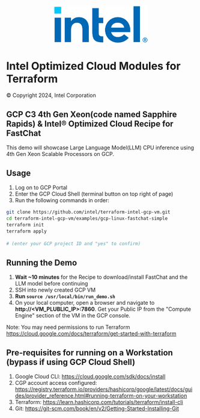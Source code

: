 <p align="center">
  <img src="https://github.com/intel/terraform-intel-gcp-vm/blob/main/images/logo-classicblue-800px.png?raw=true" alt="Intel Logo" width="250"/>
</p>

# Intel Optimized Cloud Modules for Terraform

© Copyright 2024, Intel Corporation

## GCP C3 4th Gen Xeon(code named Sapphire Rapids) & Intel® Optimized Cloud Recipe for FastChat

This demo will showcase Large Language Model(LLM) CPU inference using 4th Gen Xeon Scalable Processors on GCP.

## Usage

1. Log on to GCP Portal
2. Enter the GCP Cloud Shell (terminal button on top right of page)
3. Run the following commands in order: 


```bash
git clone https://github.com/intel/terraform-intel-gcp-vm.git
cd terraform-intel-gcp-vm/examples/gcp-linux-fastchat-simple
terraform init 
terraform apply

# (enter your GCP project ID and "yes" to confirm)

```

## Running the Demo

1. **Wait ~10 minutes** for the Recipe to download/install FastChat and the LLM model before continuing
2. SSH into newly created GCP VM
3. **Run `source /usr/local/bin/run_demo.sh`**
4. On your local computer, open a browser and navigate to **http://<VM_PLUBLIC_IP>:7860**. Get your Public IP from the "Compute Engine" section of the VM in the GCP console.

Note: You may need permissions to run Terraform https://cloud.google.com/docs/terraform/get-started-with-terraform 

## Pre-requisites for running on a Workstation (bypass if using GCP Cloud Shell)

1. Google Cloud CLI: https://cloud.google.com/sdk/docs/install
2. CGP account access configured: https://registry.terraform.io/providers/hashicorp/google/latest/docs/guides/provider_reference.html#running-terraform-on-your-workstation
3. Terraform: https://learn.hashicorp.com/tutorials/terraform/install-cli
4. Git: https://git-scm.com/book/en/v2/Getting-Started-Installing-Git
